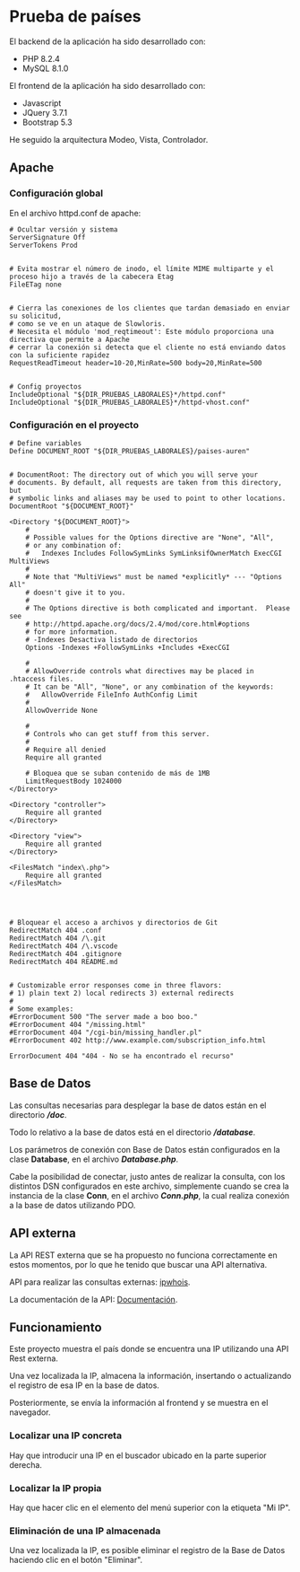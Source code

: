 # Prueba de países

El backend de la aplicación ha sido desarrollado con:

* PHP 8.2.4
* MySQL 8.1.0

El frontend de la aplicación ha sido desarrollado con:

* Javascript
* JQuery 3.7.1
* Bootstrap 5.3

He seguido la arquitectura Modeo, Vista, Controlador.

## Apache

### Configuración global
En el archivo httpd.conf de apache:

```plaintext
# Ocultar versión y sistema
ServerSignature Off
ServerTokens Prod


# Evita mostrar el número de inodo, el límite MIME multiparte y el proceso hijo a través de la cabecera Etag
FileETag none


# Cierra las conexiones de los clientes que tardan demasiado en enviar su solicitud, 
# como se ve en un ataque de Slowloris. 
# Necesita el módulo 'mod_reqtimeout': Este módulo proporciona una directiva que permite a Apache
# cerrar la conexión si detecta que el cliente no está enviando datos con la suficiente rapidez
RequestReadTimeout header=10-20,MinRate=500 body=20,MinRate=500


# Config proyectos
IncludeOptional "${DIR_PRUEBAS_LABORALES}*/httpd.conf"
IncludeOptional "${DIR_PRUEBAS_LABORALES}*/httpd-vhost.conf"
```

### Configuración en el proyecto
```plaintext
# Define variables
Define DOCUMENT_ROOT "${DIR_PRUEBAS_LABORALES}/paises-auren"


# DocumentRoot: The directory out of which you will serve your
# documents. By default, all requests are taken from this directory, but
# symbolic links and aliases may be used to point to other locations.
DocumentRoot "${DOCUMENT_ROOT}"

<Directory "${DOCUMENT_ROOT}">
    #
    # Possible values for the Options directive are "None", "All",
    # or any combination of:
    #   Indexes Includes FollowSymLinks SymLinksifOwnerMatch ExecCGI MultiViews
    #
    # Note that "MultiViews" must be named *explicitly* --- "Options All"
    # doesn't give it to you.
    #
    # The Options directive is both complicated and important.  Please see
    # http://httpd.apache.org/docs/2.4/mod/core.html#options
    # for more information.
    # -Indexes Desactiva listado de directorios
    Options -Indexes +FollowSymLinks +Includes +ExecCGI

    #
    # AllowOverride controls what directives may be placed in .htaccess files.
    # It can be "All", "None", or any combination of the keywords:
    #   AllowOverride FileInfo AuthConfig Limit
    #
    AllowOverride None

    #
    # Controls who can get stuff from this server.
    #
    # Require all denied
    Require all granted

    # Bloquea que se suban contenido de más de 1MB
    LimitRequestBody 1024000
</Directory>

<Directory "controller">
    Require all granted
</Directory>

<Directory "view">
    Require all granted
</Directory>

<FilesMatch "index\.php">
    Require all granted
</FilesMatch>




# Bloquear el acceso a archivos y directorios de Git
RedirectMatch 404 .conf
RedirectMatch 404 /\.git
RedirectMatch 404 /\.vscode
RedirectMatch 404 .gitignore
RedirectMatch 404 README.md


# Customizable error responses come in three flavors:
# 1) plain text 2) local redirects 3) external redirects
#
# Some examples:
#ErrorDocument 500 "The server made a boo boo."
#ErrorDocument 404 "/missing.html"
#ErrorDocument 404 "/cgi-bin/missing_handler.pl"
#ErrorDocument 402 http://www.example.com/subscription_info.html

ErrorDocument 404 "404 - No se ha encontrado el recurso"
```


## Base de Datos

Las consultas necesarias para desplegar la base de datos están en el directorio ***/doc***.

Todo lo relativo a la base de datos está en el directorio ***/database***.

Los parámetros de conexión con Base de Datos están configurados en la clase **Database**, en el archivo ***Database.php***.

Cabe la posibilidad de conectar, justo antes de realizar la consulta, con los distintos DSN configurados en este archivo, simplemente cuando se crea la instancia de la clase **Conn**, en el archivo *****Conn.php*****, la cual realiza conexión a la base de datos utilizando PDO.


## API externa

La API REST externa que se ha propuesto no funciona correctamente en estos momentos, por lo que he tenido que buscar una API alternativa.

API para realizar las consultas externas: [ipwhois](https://ipwho.is).

La documentación de la API: [Documentación](https://ipwhois.io/documentation).


## Funcionamiento

Este proyecto muestra el país donde se encuentra una IP utilizando una API Rest externa.

Una vez localizada la IP, almacena la información, insertando o actualizando el registro de esa IP en la base de datos.

Posteriormente, se envía la información al frontend y se muestra en el navegador.

### Localizar una IP concreta

Hay que introducir una IP en el buscador ubicado en la parte superior derecha.

### Localizar la IP propia

Hay que hacer clic en el elemento del menú superior con la etiqueta "Mi IP".

### Eliminación de una IP almacenada

Una vez localizada la IP, es posible eliminar el registro de la Base de Datos haciendo clic en el botón "Eliminar".
